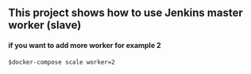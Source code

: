 ## This project shows how to use Jenkins master worker (slave)

#### if you want to add more worker for example 2  
`$docker-compose scale worker=2`

